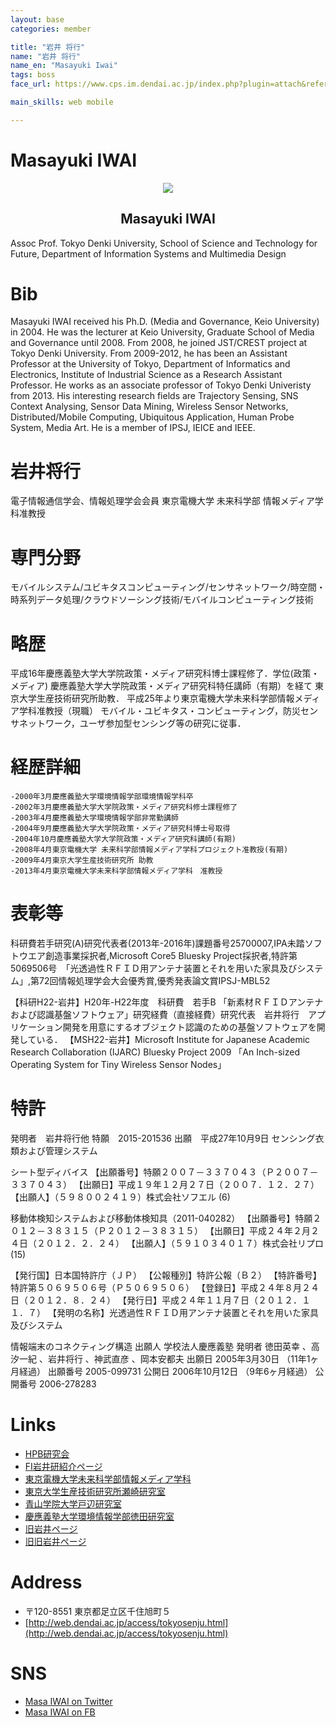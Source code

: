 ```yaml
---
layout: base
categories: member

title: "岩井 将行"
name: "岩井 将行"
name_en: "Masayuki Iwai"
tags: boss
face_url: https://www.cps.im.dendai.ac.jp/index.php?plugin=attach&refer=Members%2Fiwai&openfile=iwaiphoto.jpg

main_skills: web mobile

---
```



# Masayuki IWAI

<div style="text-align: center" >
    <img src="{{page.face_url}}" />
    <h2>Masayuki IWAI</h2>
</div>

Assoc Prof. Tokyo Denki University, School of Science and Technology for Future, Department of Information Systems and Multimedia Design

# Bib
Masayuki IWAI received his Ph.D. (Media and Governance, Keio University) in 2004. He was the
lecturer at Keio University, Graduate School of Media and Governance until 2008. From 2008, he joined JST/CREST project at Tokyo Denki University. From 2009-2012, he has been an Assistant Professor at the University of Tokyo, Department of Informatics and Electronics, Institute of Industrial Science as a Research Assistant Professor. He works as an associate professor of Tokyo Denki Univeristy from 2013. His interesting research fields are Trajectory Sensing, SNS Context Analysing, Sensor Data Mining, Wireless Sensor Networks, Distributed/Mobile Computing, Ubiquitous Application, Human Probe System, Media Art. He is a member of IPSJ, IEICE and IEEE.


# 岩井将行
電子情報通信学会、情報処理学会会員
東京電機大学 未来科学部 情報メディア学科准教授 

# 専門分野
モバイルシステム/ユビキタスコンピューティング/センサネットワーク/時空間・時系列データ処理/クラウドソーシング技術/モバイルコンピューティング技術

# 略歴
平成16年慶應義塾大学大学院政策・メディア研究科博士課程修了．学位(政策・メディア)
慶應義塾大学大学院政策・メディア研究科特任講師（有期）を経て
東京大学生産技術研究所助教．
平成25年より東京電機大学未来科学部情報メディア学科准教授（現職）
モバイル・ユビキタス・コンピューティング，防災センサネットワーク，ユーザ参加型センシング等の研究に従事．

# 経歴詳細

```
-2000年3月慶應義塾大学環境情報学部環境情報学科卒
-2002年3月慶應義塾大学大学院政策・メディア研究科修士課程修了
-2003年4月慶應義塾大学環境情報学部非常勤講師
-2004年9月慶應義塾大学大学院政策・メディア研究科博士号取得
-2004年10月慶應義塾大学大学院政策・メディア研究科講師(有期)
-2008年4月東京電機大学 未来科学部情報メディア学科プロジェクト准教授(有期)
-2009年4月東京大学生産技術研究所 助教
-2013年4月東京電機大学未来科学部情報メディア学科　准教授
```

# 表彰等
科研費若手研究(A)研究代表者(2013年-2016年)課題番号25700007,IPA未踏ソフトウエア創造事業採択者,Microsoft Core5 Bluesky Project採択者,特許第5069506号　「光透過性ＲＦＩＤ用アンテナ装置とそれを用いた家具及びシステム」,第72回情報処理学会大会優秀賞,優秀発表論文賞IPSJ-MBL52

【科研H22-岩井】H20年-H22年度　科研費　若手B 「新素材ＲＦＩＤアンテナおよび認識基盤ソフトウェア」研究経費（直接経費）研究代表　岩井将行　アプリケーション開発を用意にするオブジェクト認識のための基盤ソフトウェアを開発している．
【MSH22-岩井】Microsoft Institute for Japanese Academic Research Collaboration (IJARC) Bluesky Project 2009 「An Inch-sized Operating System for Tiny Wireless Sensor Nodes」


# 特許
発明者　岩井将行他 特願　2015-201536 
出願　平成27年10月9日
センシング衣類および管理システム

シート型ディバイス
【出願番号】特願２００７－３３７０４３（Ｐ２００７－３３７０４３）
【出願日】平成１９年１２月２７日（２００７．１２．２７）
【出願人】（５９８００２４１９）株式会社ソフエル (6)



移動体検知システムおよび移動体検知具（2011-040282）
【出願番号】特願２０１２－３８３１５（Ｐ２０１２－３８３１５）
【出願日】平成２４年２月２４日（２０１２．２．２４）
【出願人】（５９１０３４０１７）株式会社リプロ (15)


【発行国】日本国特許庁（ＪＰ）
【公報種別】特許公報（Ｂ２）
【特許番号】特許第５０６９５０６号（Ｐ５０６９５０６）
【登録日】平成２４年８月２４日（２０１２．８．２４）
【発行日】平成２４年１１月７日（２０１２．１１．７）
【発明の名称】光透過性ＲＦＩＤ用アンテナ装置とそれを用いた家具及びシステム


情報端末のコネクティング構造
出願人 	学校法人慶應義塾
発明者 	徳田英幸 、高汐一紀 、岩井将行 、神武直彦 、岡本安都夫
出願日 	2005年3月30日 （11年1ヶ月経過） 	出願番号 	2005-099731
公開日 	2006年10月12日 （9年6ヶ月経過） 	公開番号 	2006-278283


# Links

* [HPB研究会](http://www.hpb.info)
* [FI岩井研紹介ページ](http://www.im.dendai.ac.jp/labs/cps.html)
* [東京電機大学未来科学部情報メディア学科](http://www.im.dendai.ac.jp/)
* [東京大学生産技術研究所瀬崎研究室](http://www.mcl.iis.u-tokyo.ac.jp)
* [青山学院大学戸辺研究室](http://rcl.it.aoyama.ac.jp/)
* [慶應義塾大学環境情報学部徳田研究室](http://www.ht.sfc.keio.ac.jp)
* [旧岩井ページ](http://www.mcl.iis.u-tokyo.ac.jp/masa)
* [旧旧岩井ページ](http://www.ht.sfc.keio.ac.jp/~tailor/wiki/)


# Address

* 〒120-8551 東京都足立区千住旭町５
* [http://web.dendai.ac.jp/access/tokyosenju.html](http://web.dendai.ac.jp/access/tokyosenju.html)


# SNS
* [Masa IWAI on Twitter](https://twitter.com/masaiwai)
* [Masa IWAI on FB](https://www.facebook.com/masa.iwai)
